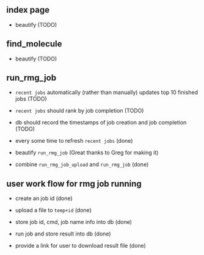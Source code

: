 ## index page

- beautify (TODO)

## find_molecule

- beautify (TODO)

## run_rmg_job

- `recent jobs` automatically (rather than manually) updates top 10 finished jobs (TODO)

- `recent jobs` should rank by job completion (TODO)

- db should record the timestamps of job creation and job completion (TODO)

- every some time to refresh `recent jobs` (done)

- beautify `run_rmg_job` (Great thanks to Greg for making it)

- combine `run_rmg_job_upload` and `run_rmg_job` (done)

## user work flow for rmg job running

- create an job id (done)

- upload a file to `temp+id` (done)

- store job id, cmd, job name info into db (done)

- run job and store result into db (done)

- provide a link for user to download result file (done)